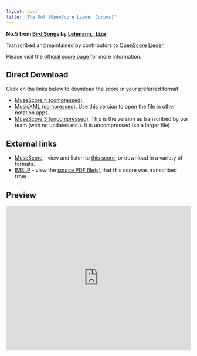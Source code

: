 ```yaml
---
layout: post
title: 'The Owl (OpenScore Lieder Corpus)'
---
```


__No.5 from [Bird Songs](https://fourscoreandmore.org/openscore/lieder/Lehmann%2C_Liza/Bird_Songs/) by [Lehmann,_Liza](https://fourscoreandmore.org/openscore/lieder/Lehmann%2C_Liza)__

Transcribed and maintained by contributors to [OpenScore Lieder].

Please visit the [official score page] for more information.

[official score page]: https://musescore.com/openscore-lieder-corpus/scores/6424314
[OpenScore Lieder]: https://musescore.com/openscore-lieder-corpus

## Direct Download

Click on the links below to download the score in your preferred format:
- [MuseScore 4 (compressed)](https://fourscoreandmore.org/openscore/lieder/Lehmann%2C_Liza/Bird_Songs/5_The_Owl.mscz).
- [MusicXML (compressed)](https://fourscoreandmore.org/openscore/lieder/Lehmann%2C_Liza/Bird_Songs/5_The_Owl.mxl). Use this version to open the file in other notation apps.
- [MuseScore 3 (uncompressed)](https://raw.githubusercontent.com/OpenScore/Lieder/refs/heads/main/scores/Lehmann%2C_Liza/Bird_Songs/5_The_Owl/lc6424314.mscx). This is the version as transcribed by our team (with no updates etc.). It is uncompressed (so a larger file).

## External links

- [MuseScore] - view and listen to [this score][MuseScore], or download in a variety of formats.
- [IMSLP] - view the [source PDF file(s)][IMSLP] that this score was transcribed from.

[MuseScore]: https://musescore.com/score/6424314
[IMSLP]: https://imslp.org/wiki/Special:ReverseLookup/226386

## Preview

<iframe width="100%" height="394" src="https://musescore.com/openscore-lieder-corpus/scores/6424314/embed" frameborder="0" allowfullscreen allow="autoplay; fullscreen"></iframe>
